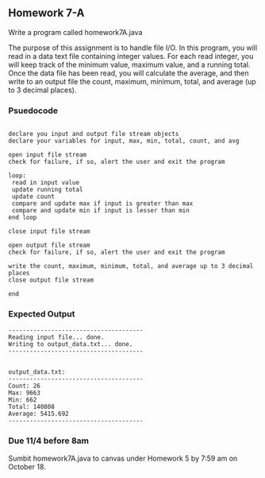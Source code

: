 ## Homework 7-A

Write a program called homework7A.java

The purpose of this assignment is to handle file I/O. In this program, you will read in a 
data text file containing integer values. For each read integer, you will keep track of the 
minimum value, maximum value, and a running total. Once the data file has been read, you will 
calculate the average, and then write to an output file the count, maximum, minimum, total, and 
average (up to 3 decimal places).

 ### Psuedocode
 ```console

declare you input and output file stream objects
declare your variables for input, max, min, total, count, and avg

open input file stream
check for failure, if so, alert the user and exit the program

loop:
  read in input value
  update running total
  update count
  compare and update max if input is greater than max
  compare and update min if input is lesser than min
end loop

close input file stream

open output file stream
check for failure, if so, alert the user and exit the program

write the count, maximum, minimum, total, and average up to 3 decimal places
close output file stream

end
 ```
### Expected Output

 ```console
-------------------------------------- 
Reading input file... done.
Writing to output_data.txt... done.
-------------------------------------- 


output_data.txt:
-------------------------------------- 
Count: 26
Max: 9663
Min: 662
Total: 140808
Average: 5415.692
-------------------------------------- 
 ```

### Due 11/4 before 8am

Sumbit homework7A.java to canvas under Homework 5 by 7:59 am on October 18.

